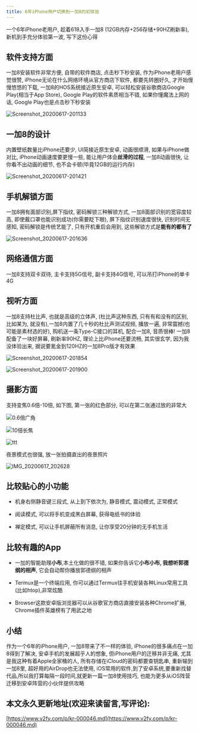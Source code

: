 ```yaml
---
title: 6年iPhone用户切换到一加8的初体验
---
```


一个6年iPhone老用户, 趁着618入手一加8 (12GB内存+256存储+90HZ刷新率), 新机到手充分体验第一波, 写下这份心得

## 软件支持方面

一加8安装软件非常方便, 自带的软件商店, 点击秒下秒安装, 作为iPhone老用户感觉很赞, iPhone无论在什么网络环境从官方商店下软件, 都要先转圈好久, 才开始慢慢悠悠的下载, 一加8的HOS系统接近原生安卓, 可以轻松安装谷歌商店Google Play(相当于App Store), Google Play的软件素质相当不错, 如果你懂魔法上网的话, Google Play也是点击秒下秒安装

![Screenshot_20200617-201133](https://www.v2fy.com/asset/0i/jikemiji/jikemiji-md/kr-000046.assets/Screenshot_20200617-201133.jpg)



## 一加8的设计

内置壁纸数量比iPhone还要少, UI简接近原生安卓, 动画很顺滑, 如果与iPhone做对比, iPhone动画速度要更慢一些, 能让用户体会**丝滑的过程**, 一加8动画很快, 让你看不出动画的细节, 也不会卡顿(毕竟12GB的运行内存)

![Screenshot_20200617-201421](https://www.v2fy.com/asset/0i/jikemiji/jikemiji-md/kr-000046.assets/Screenshot_20200617-201421.jpg)



## 手机解锁方面

一加8拥有面部识别,屏下指纹, 密码解锁三种解锁方式, 一加8面部识别的宽容度较高, 即使戴口罩也能识别成功(你需要眨下眼), 屏下指纹识别速度很快, 识别时间无感知, 密码解锁是传统艺能了, 只有开机重启会用到, 这些解锁方式是**能有的都有了**

![Screenshot_20200617-201636](https://www.v2fy.com/asset/0i/jikemiji/jikemiji-md/kr-000046.assets/Screenshot_20200617-201636.jpg)





## 网络通信方面

一加8支持双卡双待, 主卡支持5G信号, 副卡支持4G信号, 可以吊打iPhone的单卡4G





## 视听方面

一加8支持杜比声, 也就是高级的立体声, (杜比声这种东西, 只有有和没有的区别, 比如某为, 就没有),一加8内置了几十秒的杜比声测试视频, 播放一遍, 非常震撼(也可能是素材选的好), 购机送一条Type-C接口的耳机, 配合一加8, 音质很棒! 一加8配备了一块好屏幕, 刷新率90HZ, 理论上比iPhone还要流畅, 其实很玄学, 因为我没体验出来, 据说要氪金到120HZ的一加8Pro版才有效果



![Screenshot_20200617-201854](https://www.v2fy.com/asset/0i/jikemiji/jikemiji-md/kr-000046.assets/Screenshot_20200617-201854.jpg)

![Screenshot_20200617-201900](https://www.v2fy.com/asset/0i/jikemiji/jikemiji-md/kr-000046.assets/Screenshot_20200617-201900.jpg)

## 摄影方面

支持变焦0.6倍-10倍, 如下图, 第一张的红色部分, 可以在第二张通过放的非常大

![0.6倍广角](https://www.v2fy.com/asset/0i/jikemiji/jikemiji-md/kr-000046.assets/IMG_20200617_190500.jpg)



![10倍长焦](https://www.v2fy.com/asset/0i/jikemiji/jikemiji-md/kr-000046.assets/IMG_20200617_190541.jpg)

![ttt](https://www.v2fy.com/asset/0i/jikemiji/jikemiji-md/kr-000046.assets/ttt.gif)

夜景模式也很强, 放一张拍摄直出的夜景照片

![IMG_20200617_202628](https://www.v2fy.com/asset/0i/jikemiji/jikemiji-md/kr-000046.assets/IMG_20200617_202628.jpg)



## 比较贴心的小功能

- 机身右侧静音键三段式, 从上到下依次为, 静音模式, 震动模式, 正常模式
- 阅读模式, 可以将手机变成黑白屏幕, 获得电纸书的体验

- 禅定模式, 可以让手机屏蔽所有消息, 让你享受20分钟的无手机生活

## 比较有趣的App

- 一加的智能助理**小布**,本土化做的很不错, 如果你告诉它**小布小布, 我想听郭德纲的相声**, 它会自动帮你播放郭德纲的相声

- Termux是一个终端应用, 你可以通过Termux往手机安装各种Linux常用工具(比如htop),非常炫酷

- Browser这款安卓版浏览器可以从谷歌官方商店直接安装各种Chrome扩展, Chrome插件英雄榜有了用武之地



## 小结

作为一个6年的iPhone用户, 一加8带来了不一样的体验, iPhone的很多痛点在一加8得到了解决, 安卓手机的发展超乎人的想象, 但iPhone用户的迁移并非无痛, 尤其是我这种有着Apple全家桶的人, 所有存储在iCloud的密码都要查钥匙串, 重新输到一加8里,  超好用的AirDrop也无法使用, iOS常用的软件,到了安卓系统,要重新找替代品,所以我打算每隔一段时间,就更新一篇一加8使用技巧, 也能为更多从iOS阵营迁移到安卓阵营的小伙伴提供攻略










## 本文永久更新地址(欢迎来读留言,写评论):

[https://www.v2fy.com/p/kr-000046.md](https://www.v2fy.com/p/kr-000046.md)
